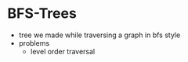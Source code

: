 # BFS-Trees

- tree we made while traversing a graph in bfs style
- problems
    - level order traversal